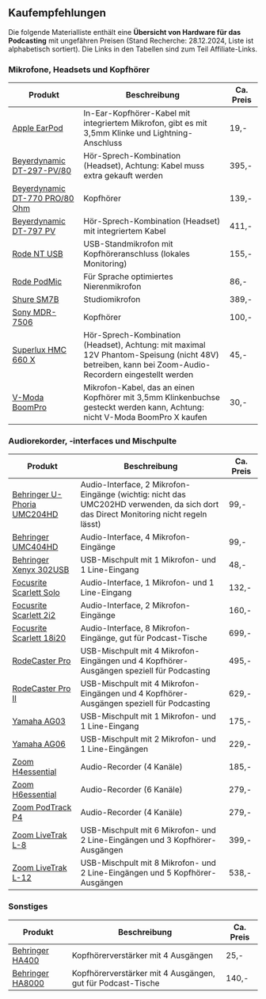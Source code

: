 ## Kaufempfehlungen

Die folgende Materialliste enthält eine **Übersicht von Hardware für das Podcasting** mit ungefähren Preisen (Stand Recherche: 28.12.2024, Liste ist alphabetisch sortiert). Die Links in den Tabellen sind zum Teil Affiliate-Links.

### Mikrofone, Headsets und Kopfhörer

| Produkt                 | Beschreibung                                                                                                                                        | Ca. Preis |
| ------------------------------ | --------------------------------------------------------------------------------------------------------------------------------------------------- | --------- |
| [Apple EarPod](https://amzn.to/4iRSnbD)                   | In-Ear-Kopfhörer-Kabel mit integriertem Mikrofon, gibt es mit 3,5mm Klinke und Lightning-Anschluss                                                  | 19,-      |
| [Beyerdynamic DT-297-PV/80](https://amzn.to/3PgHIK6)      | Hör-Sprech-Kombination (Headset), Achtung: Kabel muss extra gekauft werden                                                                          | 395,-     |
| [Beyerdynamic DT-770 PRO/80 Ohm](https://amzn.to/49TaoSR) | Kopfhörer                                                                                                                                           | 139,-     |
| [Beyerdynamic DT-797 PV](https://amzn.to/4iSx8qa)         | Hör-Sprech-Kombination (Headset) mit integriertem Kabel                                                                                             | 411,-     |
| [Rode NT USB](https://amzn.to/409VJPY)                    | USB-Standmikrofon mit Kopfhöreranschluss (lokales Monitoring)                                                                                       | 155,-     |
| [Rode PodMic](https://amzn.to/49Yp7vz)                    | Für Sprache optimiertes Nierenmikrofon                                                                                                              | 86,-     |
| [Shure SM7B](https://amzn.to/3ZRa56t)                    | Studiomikrofon                                                                                                                                      | 389,-     |
| [Sony MDR-7506](https://amzn.to/3ZRa3LT)                  | Kopfhörer                                                                                                                                           | 100,-     |
| [Superlux HMC 660 X](https://www.thomann.de/de/superlux_hmc_660_x.htm)             | Hör-Sprech-Kombination (Headset), Achtung: mit maximal 12V Phantom-Speisung (nicht 48V) betreiben, kann bei Zoom-Audio-Recordern eingestellt werden | 45,-      |
| [V-Moda BoomPro](https://www.thomann.de/de/v_moda_boompro_microphone_cable.htm)                 | Mikrofon-Kabel, das an einen Kopfhörer mit 3,5mm Klinkenbuchse gesteckt werden kann, Achtung: nicht V-Moda BoomPro X kaufen                         | 30,-      |


### Audiorekorder, -interfaces und Mischpulte

| Produkt                 | Beschreibung                                                                                                                                        | Ca. Preis |
| ------------------------------ | --------------------------------------------------------------------------------------------------------------------------------------------------- | --------- |
| [Behringer U-Phoria UMC204HD](https://amzn.to/3PzTuPX)    | Audio-Interface, 2 Mikrofon-Eingänge (wichtig: nicht das UMC202HD verwenden, da sich dort das Direct Monitoring nicht regeln lässt)                 | 99,-      |
| [Behringer UMC404HD](https://amzn.to/3PdqfBZ)             | Audio-Interface, 4 Mikrofon-Eingänge                                                                                                                | 99,-     |
| [Behringer Xenyx 302USB](https://amzn.to/3VYf3x1)         | USB-Mischpult mit 1 Mikrofon- und 1 Line-Eingang                                                                                                    | 48,-      |
| [Focusrite Scarlett Solo](https://amzn.to/41Pm8nd)        | Audio-Interface, 1 Mikrofon- und 1 Line-Eingang                                                                                                     | 132,-     |
| [Focusrite Scarlett 2i2](https://amzn.to/41NSbUL)         | Audio-Interface, 2 Mikrofon-Eingänge                                                                                                                | 160,-     |
| [Focusrite Scarlett 18i20](https://amzn.to/3VXPwns)       | Audio-Interface, 8 Mikrofon-Eingänge, gut für Podcast-Tische                                                                                        | 699,-     |
| [RodeCaster Pro](https://www.thomann.de/de/rode_rodecaster_pro.htm)                 | USB-Mischpult mit 4 Mikrofon-Eingängen und 4 Kopfhörer-Ausgängen speziell für Podcasting                                                            | 495,-     |
| [RodeCaster Pro II](https://amzn.to/40bEWfa)              | USB-Mischpult mit 4 Mikrofon-Eingängen und 4 Kopfhörer-Ausgängen speziell für Podcasting                                                            | 629,-     |
| [Yamaha AG03](https://amzn.to/3ZYbTui)                    | USB-Mischpult mit 1 Mikrofon- und 1 Line-Eingang                                                                                                    | 175,-     |
| [Yamaha AG06](https://amzn.to/49UHMbU)                    | USB-Mischpult mit 2 Mikrofon- und 1 Line-Eingängen                                                                                                  | 229,-     |
| [Zoom H4essential](https://amzn.to/41XUzIJ)                        | Audio-Recorder (4 Kanäle)                                                                                                                           | 185,-     |
| [Zoom H6essential](https://amzn.to/4gPyDU8)                        | Audio-Recorder (6 Kanäle)                                                                                                                           | 279,-     |
| [Zoom PodTrack P4](https://amzn.to/3ZYs8rc)                        | Audio-Recorder (4 Kanäle)                                                                                                                           | 279,-     |
| [Zoom LiveTrak L-8](https://amzn.to/41MiZVo)             | USB-Mischpult mit 6 Mikrofon- und 2 Line-Eingängen und 3 Kopfhörer-Ausgängen                                                                        | 399,-     |
| [Zoom LiveTrak L-12](https://amzn.to/4gsnRDw)             | USB-Mischpult mit 8 Mikrofon- und 2 Line-Eingängen und 5 Kopfhörer-Ausgängen                                                                        | 538,-     |


### Sonstiges

| Produkt                 | Beschreibung                                                                                                                                        | Ca. Preis |
| ------------------------------ | --------------------------------------------------------------------------------------------------------------------------------------------------- | --------- |
| [Behringer HA400](https://amzn.to/3ZTXK19)                | Kopfhörerverstärker mit 4 Ausgängen                                                                                                                 | 25,-      |
| [Behringer HA8000](https://amzn.to/41UTeCe)               | Kopfhörerverstärker mit 4 Ausgängen, gut für Podcast-Tische                                                                                         | 140,-     |